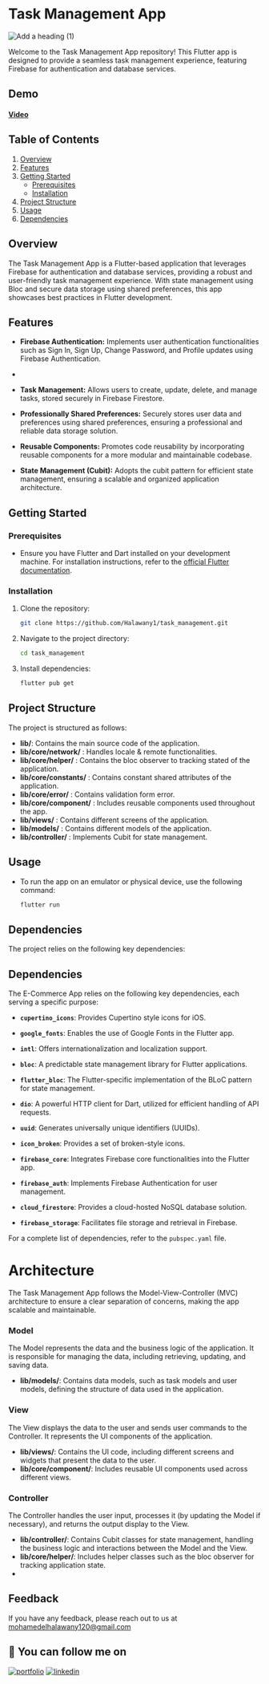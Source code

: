 # Task Management App
![Add a heading (1)](https://github.com/Halawany1/task_management/assets/96886506/95292ae5-261f-44ff-b069-73ad5b8d8784)


Welcome to the Task Management App repository! This Flutter app is designed to provide a seamless task management experience, featuring Firebase for authentication and database services.
## Demo
#### [Video](https://drive.google.com/file/d/1YPPqZBbuCBiSv6C8BoY-8lHHCrtUTKBs/view?usp=drive_link)

## Table of Contents
1. [Overview](#overview)
2. [Features](#features)
3. [Getting Started](#getting-started)
   - [Prerequisites](#prerequisites)
   - [Installation](#installation)
4. [Project Structure](#project-structure)
5. [Usage](#usage)
6. [Dependencies](#dependencies)

## Overview

The Task Management App is a Flutter-based application that leverages Firebase for authentication and database services, providing a robust and user-friendly task management experience. With state management using Bloc and secure data storage using shared preferences, this app showcases best practices in Flutter development.

## Features

- **Firebase Authentication:**  Implements user authentication functionalities such as Sign In, Sign Up, Change Password, and Profile updates using Firebase Authentication.
- 
- **Task Management:** Allows users to create, update, delete, and manage tasks, stored securely in Firebase Firestore.

- **Professionally Shared Preferences:** Securely stores user data and preferences using shared preferences, ensuring a professional and reliable data storage solution.

- **Reusable Components:** Promotes code reusability by incorporating reusable components for a more modular and maintainable codebase.

- **State Management (Cubit):**  Adopts the cubit pattern for efficient state management, ensuring a scalable and organized application architecture.

## Getting Started

### Prerequisites

- Ensure you have Flutter and Dart installed on your development machine. For installation instructions, refer to the [official Flutter documentation](https://flutter.dev/docs/get-started/install).

### Installation

1. Clone the repository:

   ```bash
   git clone https://github.com/Halawany1/task_management.git
1. Navigate to the project directory:
    ```bash
   cd task_management
2. Install dependencies:
    ```bash
   flutter pub get
    
## Project Structure

The project is structured as follows:

- **lib/**: Contains the main source code of the application.
- **lib/core/network/** : Handles locale & remote functionalities.
- **lib/core/helper/** : Contains the bloc observer to tracking stated of the application.
- **lib/core/constants/** : Contains constant shared attributes of the application.
- **lib/core/error/** : Contains validation form error.
- **lib/core/component/** : Includes reusable components used throughout the app.
- **lib/views/** : Contains different screens of the application.
- **lib/models/** :  Contains different models of the application.
- **lib/controller/** : Implements Cubit for state management.

  
## Usage
- To run the app on an emulator or physical device, use the following command:
   ```bash
   flutter run

## Dependencies
The project relies on the following key dependencies:

## Dependencies

The E-Commerce App relies on the following key dependencies, each serving a specific purpose:

- **`cupertino_icons`**: Provides Cupertino style icons for iOS.

- **`google_fonts`**: Enables the use of Google Fonts in the Flutter app.

- **`intl`**: Offers internationalization and localization support.

- **`bloc`**: A predictable state management library for Flutter applications.

- **`flutter_bloc`**: The Flutter-specific implementation of the BLoC pattern for state management.

- **`dio`**: A powerful HTTP client for Dart, utilized for efficient handling of API requests.
  
- **`uuid`**: Generates universally unique identifiers (UUIDs).
  
- **`icon_broken`**:  Provides a set of broken-style icons.
  
- **`firebase_core`**: Integrates Firebase core functionalities into the Flutter app.
  
- **`firebase_auth`**: Implements Firebase Authentication for user management.
  
- **`cloud_firestore`**: Provides a cloud-hosted NoSQL database solution.

- **`firebase_storage`**: Facilitates file storage and retrieval in Firebase.


For a complete list of dependencies, refer to the `pubspec.yaml` file.

# Architecture

The Task Management App follows the Model-View-Controller (MVC) architecture to ensure a clear separation of concerns, making the app scalable and maintainable.

### Model
The Model represents the data and the business logic of the application. It is responsible for managing the data, including retrieving, updating, and saving data.

- **lib/models/**: Contains data models, such as task models and user models, defining the structure of data used in the application.
### View
The View displays the data to the user and sends user commands to the Controller. It represents the UI components of the application.

- **lib/views/**: Contains the UI code, including different screens and widgets that present the data to the user.
- **lib/core/component/**: Includes reusable UI components used across different views.
### Controller
The Controller handles the user input, processes it (by updating the Model if necessary), and returns the output display to the View.

- **lib/controller/**: Contains Cubit classes for state management, handling the business logic and interactions between the Model and the View.
- **lib/core/helper/**: Includes helper classes such as the bloc observer for tracking application state.
- 

## Feedback

If you have any feedback, please reach out to us at mohamedelhalawany120@gmail.com

## 🔗 You can follow me on

[![portfolio](https://img.shields.io/badge/GitHub-100000?style=for-the-badge&logo=github&logoColor=white)](https://github.com/halawany1)
[![linkedin](https://img.shields.io/badge/linkedin-0A66C2?style=for-the-badge&logo=linkedin&logoColor=white)](https://www.linkedin.com/in/mohamed-elhalawany-329314220/)

